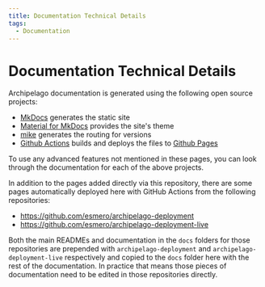 ```yaml
---
title: Documentation Technical Details
tags:
  - Documentation
---
```


# Documentation Technical Details

Archipelago documentation is generated using the following open source projects:

* [MkDocs](https://www.mkdocs.org/) generates the static site
* [Material for MkDocs](https://squidfunk.github.io/mkdocs-material/) provides the site's theme
* [mike](https://github.com/jimporter/mike) generates the routing for versions
* [Github Actions](https://docs.github.com/en/actions) builds and deploys the files to [Github Pages](https://docs.github.com/en/pages)

To use any advanced features not mentioned in these pages, you can look through the documentation for each of the above projects.

In addition to the pages added directly via this repository, there are some pages automatically deployed here with GitHub Actions from the following repositories:

* <https://github.com/esmero/archipelago-deployment>
* <https://github.com/esmero/archipelago-deployment-live>

Both the main READMEs and documentation in the `docs` folders for those repositories are prepended with `archipelago-deployment` and `archipelago-deployment-live` respectively and copied to the `docs` folder here with the rest of the documentation. In practice that means those pieces of documentation need to be edited in those repositories directly.

